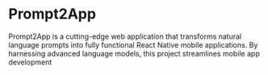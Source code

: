 # Prompt2App
 Prompt2App is a cutting-edge web application that transforms natural language prompts into fully functional React Native mobile applications. By harnessing advanced language models, this project streamlines mobile app development
